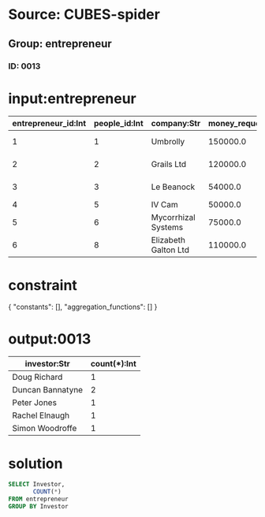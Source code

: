 # Source: CUBES-spider
## Group: entrepreneur
### ID: 0013

# input:entrepreneur

| entrepreneur_id:Int | people_id:Int | company:Str | money_requested:Dbl | investor:Str |
|---|---|---|---|---|
| 1 | 1 | Umbrolly | 150000.0 | Duncan Bannatyne |
| 2 | 2 | Grails Ltd | 120000.0 | Doug Richard |
| 3 | 3 | Le Beanock | 54000.0 | Rachel Elnaugh |
| 4 | 5 | IV Cam | 50000.0 | Peter Jones |
| 5 | 6 | Mycorrhizal Systems | 75000.0 | Simon Woodroffe |
| 6 | 8 | Elizabeth Galton Ltd | 110000.0 | Duncan Bannatyne |

# constraint

{
  "constants": [],
  "aggregation_functions": []
}

# output:0013

| investor:Str | count(*):Int |
|---|---|
| Doug Richard | 1 |
| Duncan Bannatyne | 2 |
| Peter Jones | 1 |
| Rachel Elnaugh | 1 |
| Simon Woodroffe | 1 |

# solution

```sql
SELECT Investor,
       COUNT(*)
FROM entrepreneur
GROUP BY Investor
```

